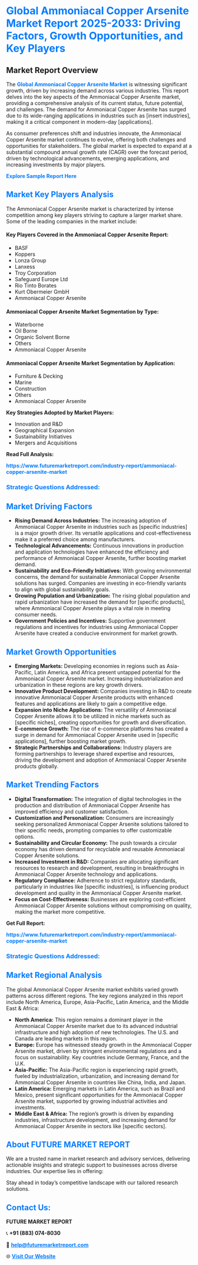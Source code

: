 <h1 style="color: #007BFF;">Global Ammoniacal Copper Arsenite Market Report 2025-2033: Driving Factors, Growth Opportunities, and Key Players</h1>

<section id="overview">
<h2>Market Report Overview</h2>
<p>The <a href="https://www.futuremarketreport.com/industry-report/ammoniacal-copper-arsenite-market" style="color: #007BFF; text-decoration: none;"><strong>Global Ammoniacal Copper Arsenite Market</strong></a> is witnessing significant growth, driven by increasing demand across various industries. This report delves into the key aspects of the Ammoniacal Copper Arsenite market, providing a comprehensive analysis of its current status, future potential, and challenges. The demand for Ammoniacal Copper Arsenite has surged due to its wide-ranging applications in industries such as [insert industries], making it a critical component in modern-day [applications].</p>
<p>As consumer preferences shift and industries innovate, the Ammoniacal Copper Arsenite market continues to evolve, offering both challenges and opportunities for stakeholders. The global market is expected to expand at a substantial compound annual growth rate (CAGR) over the forecast period, driven by technological advancements, emerging applications, and increasing investments by major players.</p>
</section>

<section id="overview">
<p><a href="https://www.futuremarketreport.com/request-sample/reportId=97419" style="color: #007BFF; text-decoration: none;"><strong>Explore Sample Report Here</strong></a></p>
</section>

<section id="key-players">
<h2 style="color: #007BFF;">Market Key Players Analysis</h2>
<p>The Ammoniacal Copper Arsenite market is characterized by intense competition among key players striving to capture a larger market share. Some of the leading companies in the market include:</p>
<h4>Key Players Covered in the Ammoniacal Copper Arsenite Report:</h4>
<ul><li>BASF</li><li>Koppers</li><li>Lonza Group</li><li>Lanxess</li><li>Troy Corporation</li><li>Safeguard Europe Ltd</li><li>Rio Tinto Borates</li><li>Kurt Obermeier GmbH</li><li>Ammoniacal Copper Arsenite</li></ul>
<h4>Ammoniacal Copper Arsenite Market Segmentation by Type:</h4>
<ul><li>Waterborne</li><li>Oil Borne</li><li>Organic Solvent Borne</li><li>Others</li><li>Ammoniacal Copper Arsenite</li></ul>

<h4>Ammoniacal Copper Arsenite Market Segmentation by Application:</h4>
<ul><li>Furniture &amp; Decking</li><li>Marine</li><li>Construction</li><li>Others</li><li>Ammoniacal Copper Arsenite</li></ul>
<p><strong>Key Strategies Adopted by Market Players:</strong></p>
<ul>
<li>Innovation and R&D</li>
<li>Geographical Expansion</li>
<li>Sustainability Initiatives</li>
<li>Mergers and Acquisitions</li>
</ul>
</section>

<section>
<p><strong>Read Full Analysis: </strong></p><a href="https://www.futuremarketreport.com/industry-report/ammoniacal-copper-arsenite-market" style="color: #007BFF; text-decoration: none;"><strong>https://www.futuremarketreport.com/industry-report/ammoniacal-copper-arsenite-market</strong></a>
<h3 style="color: #007BFF;">Strategic Questions Addressed:</h3>
</section>

<section id="driving-factors">
<h2 style="color: #007BFF;">Market Driving Factors</h2>
<ul>
<li><strong>Rising Demand Across Industries:</strong> The increasing adoption of Ammoniacal Copper Arsenite in industries such as [specific industries] is a major growth driver. Its versatile applications and cost-effectiveness make it a preferred choice among manufacturers.</li>
<li><strong>Technological Advancements:</strong> Continuous innovations in production and application technologies have enhanced the efficiency and performance of Ammoniacal Copper Arsenite, further boosting market demand.</li>
<li><strong>Sustainability and Eco-Friendly Initiatives:</strong> With growing environmental concerns, the demand for sustainable Ammoniacal Copper Arsenite solutions has surged. Companies are investing in eco-friendly variants to align with global sustainability goals.</li>
<li><strong>Growing Population and Urbanization:</strong> The rising global population and rapid urbanization have increased the demand for [specific products], where Ammoniacal Copper Arsenite plays a vital role in meeting consumer needs.</li>
<li><strong>Government Policies and Incentives:</strong> Supportive government regulations and incentives for industries using Ammoniacal Copper Arsenite have created a conducive environment for market growth.</li>
</ul>
</section>

<section id="growth-opportunities">
<h2 style="color: #007BFF;">Market Growth Opportunities</h2>
<ul>
<li><strong>Emerging Markets:</strong> Developing economies in regions such as Asia-Pacific, Latin America, and Africa present untapped potential for the Ammoniacal Copper Arsenite market. Increasing industrialization and urbanization in these regions are key growth drivers.</li>
<li><strong>Innovative Product Development:</strong> Companies investing in R&D to create innovative Ammoniacal Copper Arsenite products with enhanced features and applications are likely to gain a competitive edge.</li>
<li><strong>Expansion into Niche Applications:</strong> The versatility of Ammoniacal Copper Arsenite allows it to be utilized in niche markets such as [specific niches], creating opportunities for growth and diversification.</li>
<li><strong>E-commerce Growth:</strong> The rise of e-commerce platforms has created a surge in demand for Ammoniacal Copper Arsenite used in [specific applications], further boosting market growth.</li>
<li><strong>Strategic Partnerships and Collaborations:</strong> Industry players are forming partnerships to leverage shared expertise and resources, driving the development and adoption of Ammoniacal Copper Arsenite products globally.</li>
</ul>
</section>

<section id="trending-factors">
<h2 style="color: #007BFF;">Market Trending Factors</h2>
<ul>
<li><strong>Digital Transformation:</strong> The integration of digital technologies in the production and distribution of Ammoniacal Copper Arsenite has improved efficiency and customer satisfaction.</li>
<li><strong>Customization and Personalization:</strong> Consumers are increasingly seeking personalized Ammoniacal Copper Arsenite solutions tailored to their specific needs, prompting companies to offer customizable options.</li>
<li><strong>Sustainability and Circular Economy:</strong> The push towards a circular economy has driven demand for recyclable and reusable Ammoniacal Copper Arsenite solutions.</li>
<li><strong>Increased Investment in R&D:</strong> Companies are allocating significant resources to research and development, resulting in breakthroughs in Ammoniacal Copper Arsenite technology and applications.</li>
<li><strong>Regulatory Compliance:</strong> Adherence to strict regulatory standards, particularly in industries like [specific industries], is influencing product development and quality in the Ammoniacal Copper Arsenite market.</li>
<li><strong>Focus on Cost-Effectiveness:</strong> Businesses are exploring cost-efficient Ammoniacal Copper Arsenite solutions without compromising on quality, making the market more competitive.</li>
</ul>
</section>

<section>
<p><strong>Get Full Report: </strong></p><a href="https://www.futuremarketreport.com/industry-report/ammoniacal-copper-arsenite-market" style="color: #007BFF; text-decoration: none;"><strong>https://www.futuremarketreport.com/industry-report/ammoniacal-copper-arsenite-market</strong></a>
<h3 style="color: #007BFF;">Strategic Questions Addressed:</h3>
</section>


<section id="regional-analysis">
<h2 style="color: #007BFF;">Market Regional Analysis</h2>
<p>The global Ammoniacal Copper Arsenite market exhibits varied growth patterns across different regions. The key regions analyzed in this report include North America, Europe, Asia-Pacific, Latin America, and the Middle East & Africa:</p>
<ul>
<li><strong>North America:</strong> This region remains a dominant player in the Ammoniacal Copper Arsenite market due to its advanced industrial infrastructure and high adoption of new technologies. The U.S. and Canada are leading markets in this region.</li>
<li><strong>Europe:</strong> Europe has witnessed steady growth in the Ammoniacal Copper Arsenite market, driven by stringent environmental regulations and a focus on sustainability. Key countries include Germany, France, and the U.K.</li>
<li><strong>Asia-Pacific:</strong> The Asia-Pacific region is experiencing rapid growth, fueled by industrialization, urbanization, and increasing demand for Ammoniacal Copper Arsenite in countries like China, India, and Japan.</li>
<li><strong>Latin America:</strong> Emerging markets in Latin America, such as Brazil and Mexico, present significant opportunities for the Ammoniacal Copper Arsenite market, supported by growing industrial activities and investments.</li>
<li><strong>Middle East & Africa:</strong> The region’s growth is driven by expanding industries, infrastructure development, and increasing demand for Ammoniacal Copper Arsenite in sectors like [specific sectors].</li>
</ul>
</section>

<footer>
<h2 style="color: #007BFF;">About FUTURE MARKET REPORT</h2>
<p>We are a trusted name in market research and advisory services, delivering actionable insights and strategic support to businesses across diverse industries. Our expertise lies in offering:</p>

<p>Stay ahead in today’s competitive landscape with our tailored research solutions.</p>

<h2 style="color: #007BFF;">Contact Us:</h2>
<p><strong>FUTURE MARKET REPORT</strong></p>
<p>📞 <strong>+91 (883) 074-8030</strong></p>
<p>📧 <strong><a href="mailto:help@futuremarketreport.com" style="color: #007BFF;">help@futuremarketreport.com</a></strong></p>
<p>🌐 <strong><a href="https://www.futuremarketreport.com/" style="color: #007BFF;">Visit Our Website</a></strong></p>
</footer>